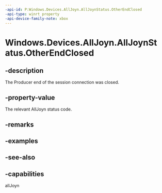 ```yaml
---
-api-id: P:Windows.Devices.AllJoyn.AllJoynStatus.OtherEndClosed
-api-type: winrt property
-api-device-family-note: xbox
---
```


<!-- Property syntax
public int OtherEndClosed { get; }
-->

# Windows.Devices.AllJoyn.AllJoynStatus.OtherEndClosed

## -description
The Producer end of the session connection was closed.

## -property-value
The relevant AllJoyn status code.

## -remarks

## -examples

## -see-also


## -capabilities
allJoyn